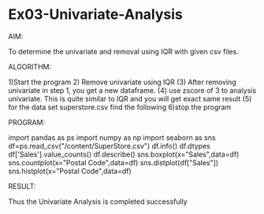 # Ex03-Univariate-Analysis
AIM:
     
To determine the univariate and removal using IQR with given csv files.

ALGORITHM:

1)Start the program
2) Remove univariate using IQR
(3) After removing univariate in step 1, you get a new dataframe.
(4) use zscore of 3 to analysis univariate. This is quite similar to IQR and you will get exact same result
(5) for the data set superstore.csv find the following
6)stop the program

PROGRAM:


 import pandas as ps
import numpy as np
import seaborn as sns 
df=ps.read_csv("/content/SuperStore.csv")
df.info()
df.dtypes
df['Sales'].value_counts()
df.describe()
sns.boxplot(x="Sales",data=df)
sns.countplot(x="Postal Code",data=df)
sns.distplot(df["Sales"])
sns.histplot(x="Postal Code",data=df)

RESULT:


Thus the Univariate Analysis is completed successfully
